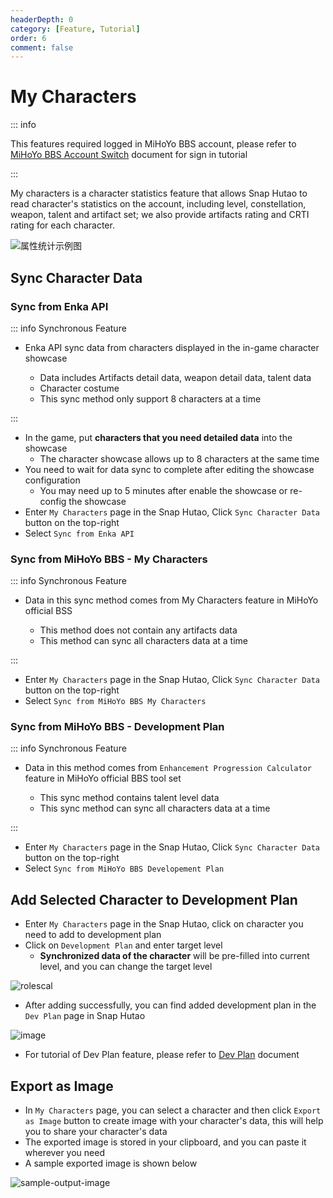 ```yaml
---
headerDepth: 0
category: [Feature, Tutorial]
order: 6
comment: false
---
```


# My Characters

::: info

This features required logged in MiHoYo BBS account, please refer to [MiHoYo BBS Account Switch](mhy-account-switch.md)
document for sign in tutorial

:::

My characters is a character statistics feature that allows Snap Hutao to read character's statistics on the account,
including level, constellation, weapon, talent and artifact set; we also provide artifacts rating and CRTI rating for
each character.

![属性统计示例图](https://img.alicdn.com/imgextra/i3/1797064093/O1CN016ZFB021g6du6Xvrbv_!!1797064093.png)

## Sync Character Data

### Sync from Enka API

::: info Synchronous Feature

- Enka API sync data from characters displayed in the in-game character showcase

  - Data includes Artifacts detail data, weapon detail data, talent data
  - Character costume
  - This sync method only support 8 characters at a time

:::

- In the game, put **characters that you need detailed data** into the showcase
  - The character showcase allows up to 8 characters at the same time
- You need to wait for data sync to complete after editing the showcase configuration
  - You may need up to 5 minutes after enable the showcase or re-config the showcase
- Enter `My Characters` page in the Snap Hutao, Click `Sync Character Data` button on the top-right
- Select `Sync from Enka API`

### Sync from MiHoYo BBS - My Characters

::: info Synchronous Feature

- Data in this sync method comes from My Characters feature in MiHoYo official BSS

  - This method does not contain any artifacts data
  - This method can sync all characters data at a time

:::

- Enter `My Characters` page in the Snap Hutao, Click `Sync Character Data` button on the top-right
- Select `Sync from MiHoYo BBS My Characters`

### Sync from MiHoYo BBS - Development Plan

::: info Synchronous Feature

- Data in this method comes from `Enhancement Progression Calculator` feature in MiHoYo official BBS tool set

  - This sync method contains talent level data
  - This sync method can sync all characters data at a time

:::

- Enter `My Characters` page in the Snap Hutao, Click `Sync Character Data` button on the top-right
- Select `Sync from MiHoYo BBS Developement Plan`

## Add Selected Character to Development Plan

- Enter `My Characters` page in the Snap Hutao, click on character you need to add to development plan
- Click on `Development Plan` and enter target level
  - **Synchronized data of the character** will be pre-filled into current level, and you can change the target level

![rolescal](https://img.alicdn.com/imgextra/i2/1797064093/O1CN01Ju0wyK1g6du2L9Kw0_!!1797064093.png)

- After adding successfully, you can find added development plan in the `Dev Plan` page in Snap Hutao

![image](https://img.alicdn.com/imgextra/i4/1797064093/O1CN01DgRS5n1g6du0Do41z_!!1797064093.png)

- For tutorial of Dev Plan feature, please refer to [Dev Plan](develop-plan.md) document

## Export as Image

- In `My Characters` page, you can select a character and then click `Export as Image` button to create image with your
  character's data, this will help you to share your character's data
- The exported image is stored in your clipboard, and you can paste it wherever you need
- A sample exported image is shown below

![sample-output-image](https://img.alicdn.com/imgextra/i3/1797064093/O1CN01ah7JlQ1g6du4WrI0A_!!1797064093.png)
